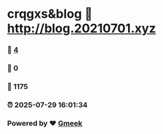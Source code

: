 # crqgxs&blog :link: http://blog.20210701.xyz 
### :page_facing_up: [4](http://blog.20210701.xyz/tag.html) 
### :speech_balloon: 0 
### :hibiscus: 1175 
### :alarm_clock: 2025-07-29 16:01:34 
### Powered by :heart: [Gmeek](https://github.com/Meekdai/Gmeek)
